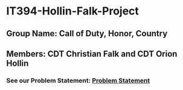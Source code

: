 # IT394-Hollin-Falk-Project


## Group Name: Call of Duty, Honor, Country

## Members: CDT Christian Falk and CDT Orion Hollin

### See our Problem Statement: [Problem Statement](problem.md)

